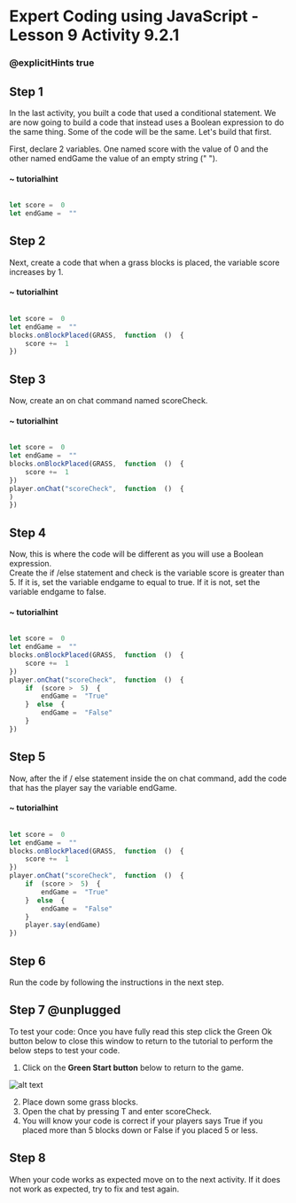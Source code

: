 # Expert Coding using JavaScript - Lesson 9 Activity 9.2.1
### @explicitHints true


## Step 1

In the last activity, you built a code that used a conditional statement.  We are now going to build a code that instead uses a Boolean expression to do the same thing. 
Some of the code will be the same.  Let's build that first. 

First, declare 2 variables. One named score with the value of 0 and the other named endGame the value of an empty string (" ").  

#### ~ tutorialhint
```javascript

let score =  0
let endGame =  ""

``` 

## Step 2

Next, create a code that when a grass blocks is placed, the variable score increases by 1. 

#### ~ tutorialhint
```javascript

let score =  0
let endGame =  ""
blocks.onBlockPlaced(GRASS,  function  ()  {
	score +=  1
})

```

## Step 3

Now, create an on chat command named scoreCheck.  

#### ~ tutorialhint
```javascript

let score =  0
let endGame =  ""
blocks.onBlockPlaced(GRASS,  function  ()  {
	score +=  1
})
player.onChat("scoreCheck",  function  ()  {
)
})

```

## Step 4

Now, this is where the code will be different as you will use a Boolean expression.  
Create the if /else statement and check is the variable score is greater than 5.  If it is, set the variable endgame to equal to true.  If it is not, set the variable endgame to false. 

#### ~ tutorialhint
```javascript

let score =  0
let endGame =  ""
blocks.onBlockPlaced(GRASS,  function  ()  {
	score +=  1
})
player.onChat("scoreCheck",  function  ()  {
	if  (score >  5)  {
		endGame =  "True"
	}  else  {
		endGame =  "False"
	}
})

```

## Step 5

Now, after the if / else statement inside the on chat command, add the code that has the player say the variable endGame. 


#### ~ tutorialhint
```javascript

let score =  0
let endGame =  ""
blocks.onBlockPlaced(GRASS,  function  ()  {
	score +=  1
})
player.onChat("scoreCheck",  function  ()  {
	if  (score >  5)  {
		endGame =  "True"
	}  else  {
		endGame =  "False"
	}
	player.say(endGame)
})

```

## Step 6

Run the code by following the instructions in the next step.


## Step 7 @unplugged
To test your code:
Once you have fully read this step click the Green Ok button below to close this window to return to the tutorial to perform the below steps to test your code.

1. Click on the **Green Start button** below to return to the game.

  

![alt text](https://expertjs.codingcredentials.com/Lesson1/1.1/1.JPG?raw=true  "Start")

2. Place down some grass blocks. 
3. Open the chat by pressing T and enter scoreCheck.  
4. You will know your code is correct if your players says True if you placed more than 5 blocks down or False if you placed 5 or less. 

## Step 8
When your code works as expected move on to the next activity.
If it does not work as expected, try to fix and test again.
